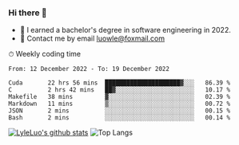 ### Hi there 👋
<!--I have been a GitHub member for [![Years Badge](https://badges.pufler.dev/years/LyleLuo)](https://badges.pufler.dev)-->
- 🌱 I earned a bachelor's degree in software engineering in 2022.
- 💬 Contact me by email luowle@foxmail.com
<!--
**LyleLuo/LyleLuo** is a ✨ _special_ ✨ repository because its `README.md` (this file) appears on your GitHub profile.

Here are some ideas to get you started:
- 👯 I’m looking to collaborate on ...
- 🤔 I’m looking for help with ...
- 📫 How to reach me: ...
- 😄 Pronouns: ...
- ⚡ Fun fact: ...
-->

<!--💻 Coding Activity Logging

[![Commits Badge](https://badges.pufler.dev/commits/weekly/LyleLuo)](https://badges.pufler.dev)-->

⏱ Weekly coding time

<!--START_SECTION:waka-->

```text
From: 12 December 2022 - To: 19 December 2022

Cuda       22 hrs 56 mins  █████████████████████▓░░░   86.39 %
C          2 hrs 42 mins   ██▓░░░░░░░░░░░░░░░░░░░░░░   10.17 %
Makefile   38 mins         ▓░░░░░░░░░░░░░░░░░░░░░░░░   02.39 %
Markdown   11 mins         ▒░░░░░░░░░░░░░░░░░░░░░░░░   00.72 %
JSON       2 mins          ░░░░░░░░░░░░░░░░░░░░░░░░░   00.15 %
Bash       2 mins          ░░░░░░░░░░░░░░░░░░░░░░░░░   00.14 %
```

<!--END_SECTION:waka-->

[![LyleLuo's github stats](https://github-readme-stats.vercel.app/api?username=LyleLuo&count_private=true&show_icons=true&hide=issues&hide_border=true)](https://github.com/anuraghazra/github-readme-stats)
![Top Langs](https://github-readme-stats.vercel.app/api/top-langs/?username=LyleLuo&layout=compact&hide_border=true) 
<!--[![LyleLuo's wakatime stats](https://github-readme-stats.vercel.app/api/wakatime?username=luowle)](https://github.com/anuraghazra/github-readme-stats)-->

